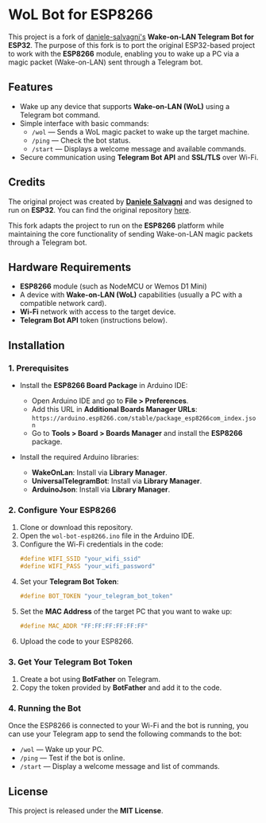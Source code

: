 # WoL Bot for ESP8266

This project is a fork of [daniele-salvagni's](https://github.com/daniele-salvagni/wol-bot-esp32) **Wake-on-LAN Telegram Bot for ESP32**. The purpose of this fork is to port the original ESP32-based project to work with the **ESP8266** module, enabling you to wake up a PC via a magic packet (Wake-on-LAN) sent through a Telegram bot.

## Features

- Wake up any device that supports **Wake-on-LAN (WoL)** using a Telegram bot command.
- Simple interface with basic commands:
  - `/wol` — Sends a WoL magic packet to wake up the target machine.
  - `/ping` — Check the bot status.
  - `/start` — Displays a welcome message and available commands.
- Secure communication using **Telegram Bot API** and **SSL/TLS** over Wi-Fi.

## Credits

The original project was created by **[Daniele Salvagni](https://github.com/daniele-salvagni)** and was designed to run on **ESP32**. You can find the original repository [here](https://github.com/daniele-salvagni/wol-bot-esp32).

This fork adapts the project to run on the **ESP8266** platform while maintaining the core functionality of sending Wake-on-LAN magic packets through a Telegram bot.

## Hardware Requirements

- **ESP8266** module (such as NodeMCU or Wemos D1 Mini)
- A device with **Wake-on-LAN (WoL)** capabilities (usually a PC with a compatible network card).
- **Wi-Fi** network with access to the target device.
- **Telegram Bot API** token (instructions below).

## Installation

### 1. Prerequisites

- Install the **ESP8266 Board Package** in Arduino IDE:
  - Open Arduino IDE and go to **File > Preferences**.
  - Add this URL in **Additional Boards Manager URLs**:  
    `https://arduino.esp8266.com/stable/package_esp8266com_index.json`
  - Go to **Tools > Board > Boards Manager** and install the **ESP8266** package.

- Install the required Arduino libraries:
  - **WakeOnLan**: Install via **Library Manager**.
  - **UniversalTelegramBot**: Install via **Library Manager**.
  - **ArduinoJson**: Install via **Library Manager**.

### 2. Configure Your ESP8266

1. Clone or download this repository.
2. Open the `wol-bot-esp8266.ino` file in the Arduino IDE.
3. Configure the Wi-Fi credentials in the code:
    ```cpp
    #define WIFI_SSID "your_wifi_ssid"
    #define WIFI_PASS "your_wifi_password"
    ```
4. Set your **Telegram Bot Token**:
    ```cpp
    #define BOT_TOKEN "your_telegram_bot_token"
    ```
5. Set the **MAC Address** of the target PC that you want to wake up:
    ```cpp
    #define MAC_ADDR "FF:FF:FF:FF:FF:FF"
    ```
6. Upload the code to your ESP8266.

### 3. Get Your Telegram Bot Token

1. Create a bot using **BotFather** on Telegram.
2. Copy the token provided by **BotFather** and add it to the code.

### 4. Running the Bot

Once the ESP8266 is connected to your Wi-Fi and the bot is running, you can use your Telegram app to send the following commands to the bot:
- `/wol` — Wake up your PC.
- `/ping` — Test if the bot is online.
- `/start` — Display a welcome message and list of commands.

## License

This project is released under the **MIT License**.
